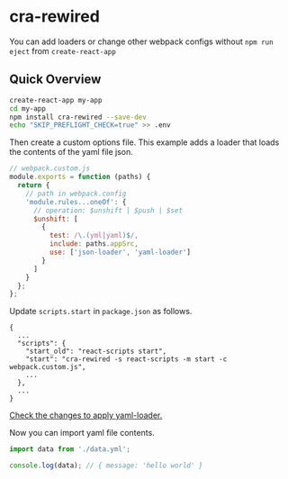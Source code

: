 # cra-rewired

You can add loaders or change other webpack configs without ```npm run eject``` from ```create-react-app```

## Quick Overview

```sh
create-react-app my-app
cd my-app
npm install cra-rewired --save-dev
echo "SKIP_PREFLIGHT_CHECK=true" >> .env
```

Then create a custom options file. This example adds a loader that loads the contents of the yaml file json.
```js
// webpack.custom.js
module.exports = function (paths) {
  return {
    // path in webpack.config
    'module.rules...oneOf': {
      // operation: $unshift | $push | $set
      $unshift: [
        {
          test: /\.(yml|yaml)$/,
          include: paths.appSrc,
          use: ['json-loader', 'yaml-loader']
        }
      ]
    }
  };
};
```

Update ```scripts.start``` in ```package.json``` as follows.

```
{
  ...
  "scripts": {
    "start_old": "react-scripts start",
    "start": "cra-rewired -s react-scripts -m start -c webpack.custom.js",
    ...
  },
  ...
}
```

[Check the changes to apply yaml-loader.](https://github.com/bluewings/cra-rewired/commit/b7e17ad0e172716d510333bfe6e74d902e559037)

Now you can import yaml file contents.

```js
import data from './data.yml';

console.log(data); // { message: 'hello world' }
```
